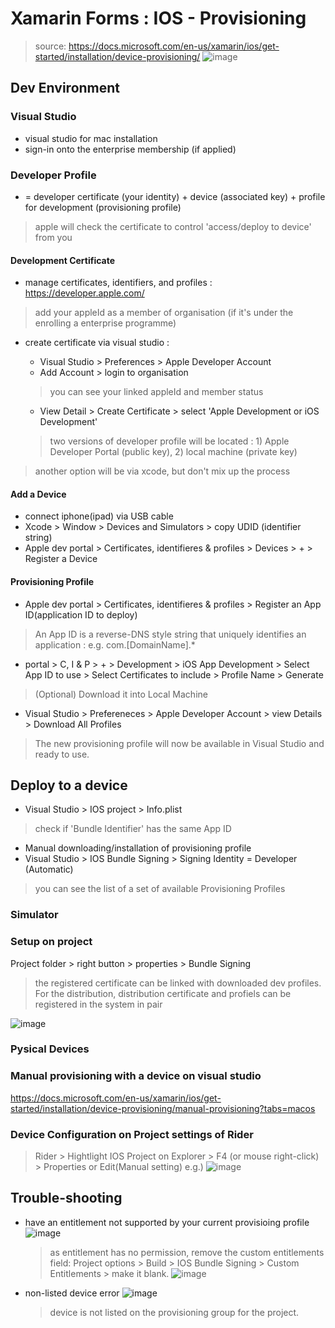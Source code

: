 # Xamarin Forms : IOS - Provisioning
> source: https://docs.microsoft.com/en-us/xamarin/ios/get-started/installation/device-provisioning/
![image](https://user-images.githubusercontent.com/59367560/118698402-41e97480-b808-11eb-9dec-4702dcb6cf92.png)

## Dev Environment
### Visual Studio
- visual studio for mac installation
- sign-in onto the enterprise membership (if applied)

### Developer Profile
- = developer certificate (your identity) + device (associated key) + profile for development (provisioning profile)
> apple will check the certificate to control 'access/deploy to device' from you

#### Development Certificate
- manage certificates, identifiers, and profiles : https://developer.apple.com/
> add your appleId as a member of organisation (if it's under the enrolling a enterprise programme)

- create certificate via visual studio : 
  - Visual Studio > Preferences > Apple Developer Account
  - Add Account > login to organisation
  > you can see your linked appleId and member status

  - View Detail > Create Certificate > select 'Apple Development or iOS Development'
  > two versions of developer profile will be located : 1) Apple Developer Portal (public key), 2) local machine (private key)

> another option will be via xcode, but don't mix up the process

#### Add a Device
- connect iphone(ipad) via USB cable
- Xcode > Window > Devices and Simulators > copy UDID (identifier string)
- Apple dev portal > Certificates, identifieres & profiles > Devices > + > Register a Device

#### Provisioning Profile
- Apple dev portal > Certificates, identifieres & profiles > Register an App ID(application ID to deploy)
> An App ID is a reverse-DNS style string that uniquely identifies an application : e.g. com.[DomainName].*

- portal > C, I & P > + > Development > iOS App Development > Select App ID to use > Select Certificates to include > Profile Name > Generate
> (Optional) Download it into Local Machine

- Visual Studio > Prefereneces > Apple Developer Account > view Details > Download All Profiles
> The new provisioning profile will now be available in Visual Studio and ready to use.

## Deploy to a device
- Visual Studio > IOS project > Info.plist 
> check if 'Bundle Identifier' has the same App ID

- Manual downloading/installation of provisioning profile
- Visual Studio > IOS Bundle Signing > Signing Identity = Developer (Automatic)
> you can see the list of a set of available Provisioning Profiles

### Simulator

### Setup on project
Project folder > right button > properties > Bundle Signing
> the registered certificate can be linked with downloaded dev profiles. 
> For the distribution, distribution certificate and profiels can be registered in the system in pair

![image](https://user-images.githubusercontent.com/59367560/118696495-42810b80-b806-11eb-8945-d09b97b36ec2.png)


### Pysical Devices

### Manual provisioning with a device on visual studio
https://docs.microsoft.com/en-us/xamarin/ios/get-started/installation/device-provisioning/manual-provisioning?tabs=macos

### Device Configuration on Project settings of Rider
> Rider > Hightlight IOS Project on Explorer > F4 (or mouse right-click) > Properties or Edit(Manual setting)
e.g.) 
![image](https://user-images.githubusercontent.com/59367560/125324107-77f23300-e337-11eb-8a0f-57e7fe84307f.png)


## Trouble-shooting
- have an entitlement not supported by your current provisioing profile
![image](https://user-images.githubusercontent.com/59367560/125322280-82abc880-e335-11eb-94c2-5158b63eebbb.png)

  > as entitlement has no permission, remove the custom entitlements field: Project options > Build > IOS Bundle Signing > Custom Entitlements > make it blank.
  ![image](https://user-images.githubusercontent.com/59367560/118717229-b4188400-b81d-11eb-9a3e-091286a8d2a5.png)

- non-listed device error
![image](https://user-images.githubusercontent.com/59367560/125324631-ffd83d00-e337-11eb-89c3-ac4b7c0276f1.png)

  > device is not listed on the provisioning group for the project.
 
